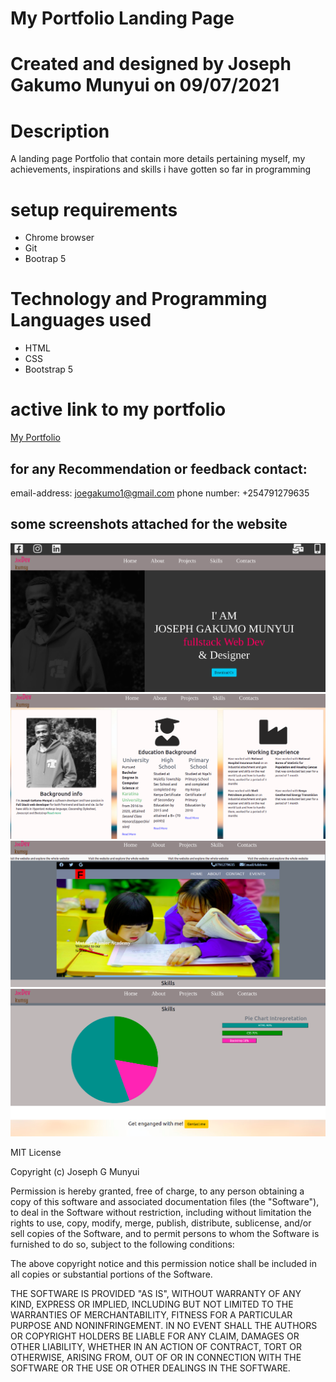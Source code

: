 # My Portfolio Landing Page
# Created and designed by Joseph Gakumo Munyui on 09/07/2021
# Description
A landing page Portfolio that contain more details pertaining myself, my achievements, inspirations and skills i have gotten so far in programming
# setup requirements
* Chrome browser
* Git
* Bootrap 5

# Technology and Programming Languages used
* HTML
* CSS
* Bootstrap 5

# active link to my portfolio
 <a href="https://joegakumo21.github.io/my-portfolio/">My Portfolio</a>
 ## for any Recommendation or feedback contact:
  email-address: joegakumo1@gmail.com
  phone number: +254791279635
## some screenshots attached for the website
<img src="assets/screenshop-landing.png">
<img src="assets/aboutscrenshot.png">
<img src="assets/projectsamplescreenshot.png">
<img src="assets/skillsscreenshot.png">

MIT License

Copyright (c) Joseph G Munyui

Permission is hereby granted, free of charge, to any person obtaining a copy
of this software and associated documentation files (the "Software"), to deal
in the Software without restriction, including without limitation the rights
to use, copy, modify, merge, publish, distribute, sublicense, and/or sell
copies of the Software, and to permit persons to whom the Software is
furnished to do so, subject to the following conditions:

The above copyright notice and this permission notice shall be included in all
copies or substantial portions of the Software.

THE SOFTWARE IS PROVIDED "AS IS", WITHOUT WARRANTY OF ANY KIND, EXPRESS OR
IMPLIED, INCLUDING BUT NOT LIMITED TO THE WARRANTIES OF MERCHANTABILITY,
FITNESS FOR A PARTICULAR PURPOSE AND NONINFRINGEMENT. IN NO EVENT SHALL THE
AUTHORS OR COPYRIGHT HOLDERS BE LIABLE FOR ANY CLAIM, DAMAGES OR OTHER
LIABILITY, WHETHER IN AN ACTION OF CONTRACT, TORT OR OTHERWISE, ARISING FROM,
OUT OF OR IN CONNECTION WITH THE SOFTWARE OR THE USE OR OTHER DEALINGS IN THE
SOFTWARE.